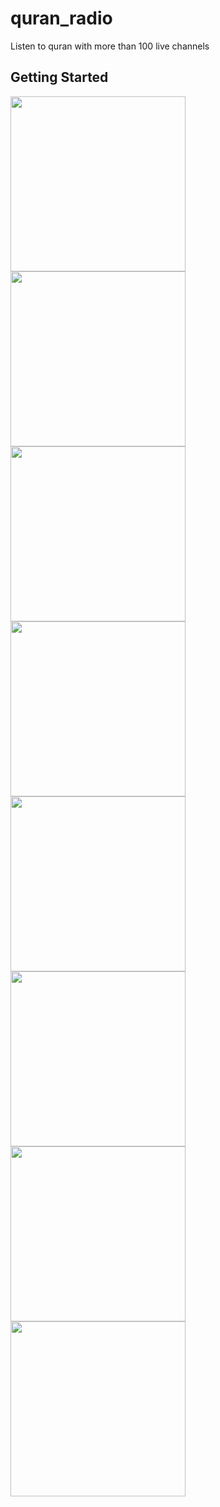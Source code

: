 # quran_radio

Listen to quran with more than 100 live channels

## Getting Started

<img src="https://user-images.githubusercontent.com/72945669/129239354-db840d0f-232e-4c92-ab70-d223cd39a218.png" width="280"> <img src="https://user-images.githubusercontent.com/72945669/129239537-63a24fd9-e30c-4ad3-a590-3068a8acf2fb.png" width="280"> <img src="https://user-images.githubusercontent.com/72945669/129239540-8a1362df-2188-4deb-915c-1ac4a6a37df9.png" width="280"> <img src="https://user-images.githubusercontent.com/72945669/129239544-46ffc278-bbc6-4fa3-bd4d-ed9c53378696.png" width="280"> <img src="https://user-images.githubusercontent.com/72945669/129239548-eaf67d64-2ad4-405d-aa0b-598bde888a19.png" width="280"> <img src="https://user-images.githubusercontent.com/72945669/129239555-48b106c1-4a26-46b2-a546-ed0e69bb3fa9.png" width="280"> <img src="https://user-images.githubusercontent.com/72945669/129239561-84d216c6-67b3-4ad7-a9f7-01319be6627a.png" width="280"> <img src="https://user-images.githubusercontent.com/72945669/129239604-0a1849f0-f016-4146-87cc-3c7e5e5fe771.png" width="280">



